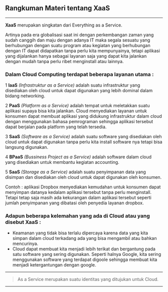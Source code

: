 ## Rangkuman Materi tentang XaaS

---

**XaaS** merupakan singkatan dari Everything as a Service.

Artinya pada era globalisasi saat ini dengan perkembangan zaman
yang sudah canggih dan maju dengan adanya IT maka segala sesuatu
yang berhubungan dengan suatu program atau kegiatan yang berhubungan
dengan IT dapat didapatkan tanpa perlu kita mempunyainya, tetapi 
aplikasi yang dijalankan hanya sebagai layanan saja yang dapat
kita jalankan dengan mudah tanpa perlu ribet menginstall atau lainnya.


### Dalam Cloud Computing terdapat beberapa layanan utama :

1 **IaaS** *(Infrastruktur as a Service)* adalah suatu infrastruktur yang
	disediakan oleh cloud untuk dapat digunakan yang lebih dominal dalam 
	bidang networking.
	
2 **PaaS** *(Platform as a Service)* adalah tempat untuk meletakkan suatu
	aplikasi supaya bisa kita jalankan. Cloud menyediakan layanan untuk konsumen
	dapat membuat aplikasi yang didukung infrastruktur dalam cloud dengan menggunakan
	bahasa pemrograman sehingga aplikasi tersebut dapat berjalan pada platform yang telah
	tersedia.
	
3 **SaaS** *(Software as a Service)* adalah suatu software yang disediakan
	oleh cloud untuk dapat digunakan tanpa perlu kita install software nya 
	tetapi bisa langsung digunakan.	
	
4 **BPaaS** *(Bussiness Project as a Service)* adalah software dalam cloud 
	yang disediakan untuk membantu kegiatan accounting.
	
5 **SaaS** *(Storage as a Service)* adalah suatu penyimpanan data yang disimpan
	dan disediakan oleh cloud untuk dapat digunakan oleh konsumen.
	
Contoh : aplikasi Dropbox menyediakan kemudahan untuk konsumen dapat 
menyimpan datanya kedalam aplikasi tersebut tanpa perlu
menginstall. Tetapi tetap saja masih ada kekurangan dalam
aplikasi tersebut seperti jumlah penyimpanan yang dibatasi
oleh penyedia layanan dropbox.

### Adapun beberapa kelemahan yang ada di Cloud atau yang disebut XaaS :
* Keamanan yang tidak bisa terlalu dipercaya karena data yang kita simpan dalam
cloud terkadang ada yang bisa mengambil atau bahkan mencurinya.
* Cloud dapat membuat kita menjadi lebih terikat dan bergantung pada satu software
yang sering digunakan. Seperti halnya Google, kita sering menggunakan software
yang terdapat digoole sehingga membuat kita menjadi ketergantungan dengan google.

---

>As a Service merupakan suatu identitas yang ditujukan untuk Cloud.

---